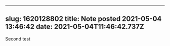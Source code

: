 ---
  slug: 1620128802
  title: Note posted 2021-05-04 13:46:42
  date: 2021-05-04T11:46:42.737Z
  ---
  Second test
  